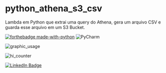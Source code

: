 # python_athena_s3_csv
Lambda em Python que extrai uma query do Athena, gera um arquivo CSV e guarda esse arquivo em um S3 Bucket.

[![forthebadge made-with-python](http://ForTheBadge.com/images/badges/made-with-python.svg)](https://www.python.org/)
![PyCharm](https://img.shields.io/badge/pycharm-143?style=for-the-badge&logo=pycharm&logoColor=black&color=black&labelColor=green)


![graphic_usage](https://github-readme-stats.vercel.app/api/top-langs/?username=rafawainer)


![hi_counter](https://hits.seeyoufarm.com/api/count/incr/badge.svg?url=https%3A%2F%2Fgithub.com%2Frafawainer1212%2Fhit-counter)


[![LinkedIn Badge](https://img.shields.io/badge/LinkedIn-Profile-informational?style=flat&logo=linkedin&logoColor=white&color=0D76A8)](https://www.linkedin.com/in/rafawainer/)
